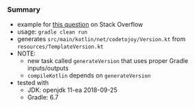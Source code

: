 
### Summary

* example for [this question](https://stackoverflow.com/questions/64840430) on Stack Overflow
* usage: `gradle clean run`
* generates `src/main/kotlin/net/codetojoy/Version.kt` from `resources/TemplateVersion.kt`
* NOTE: 
    - new task called `generateVersion` that uses proper Gradle inputs/outputs
    - `compileKotlin` depends on `generateVersion`
* tested with
    - JDK: openjdk 11-ea 2018-09-25
    - Gradle: 6.7
